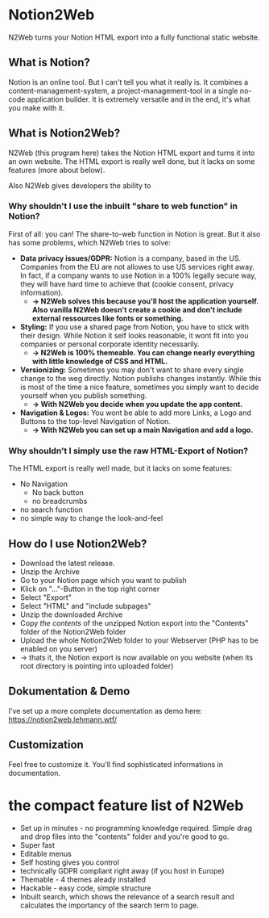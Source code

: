# Notion2Web

N2Web turns your Notion HTML export into a fully functional static website.

## What is Notion?
Notion is an online tool. But I can't tell you what it really is. It combines a content-management-system, a project-management-tool in a single no-code application builder. It is extremely versatile and in the end, it's what you make with it.

## What is Notion2Web?
N2Web (this program here) takes the Notion HTML export and turns it into an own website. The HTML export is really well done, but it lacks on some features (more about below).

Also N2Web gives developers the ability to 

### Why shouldn't I use the inbuilt "share to web function" in Notion?
First of all: you can! The share-to-web function in Notion is great. But it also has some problems, which N2Web tries to solve:

- **Data privacy issues/GDPR:** Notion is a company, based in the US. Companies from the EU are not allowes to use US services right away. In fact, if a company wants to use Notion in a 100% legally secure way, they will have hard time to achieve that (cookie consent, privacy information). 
  - **→ N2Web solves this because you'll host the application yourself. Also vanilla N2Web doesn't create a cookie and don't include external ressources like fonts or something.**
- **Styling:** If you use a shared page from Notion, you have to stick with their design. While Notion it self looks reasonable, it wont fit into you companies or personal corporate identity necessarily. 
  - **→ N2Web is 100% themeable. You can change nearly everything with little knowledge of CSS and HTML.**
- **Versionizing:** Sometimes you may don't want to share every single change to the weg directly. Notion publishs changes instantly. While this is most of the time a nice feature, sometimes you simply want to decide yourself when you publish something. 
  - **→ With N2Web you decide when you update the app content.**
- **Navigation & Logos:** You wont be able to add more Links, a Logo and Buttons to the top-level Navigation of Notion. 
  - **→ With N2Web you can set up a main Navigation and add a logo.**

### Why shouldn't I simply use the raw HTML-Export of Notion?
The HTML export is really well made, but it lacks on some features:

- No Navigation
  - No back button
  - no breadcrumbs
- no search function
- no simple way to change the look-and-feel

## How do I use Notion2Web?

- Download the latest release.
- Unzip the Archive
- Go to your Notion page which you want to publish
- Klick on "..."-Button in the top right corner
- Select "Export"
- Select "HTML" and "include subpages"
- Unzip the downloaded Archive
- Copy *the contents* of the unzipped Notion export into the "Contents" folder of the Notion2Web folder
- Upload the whole Notion2Web folder to your Webserver (PHP has to be enabled on you server)
- → thats it, the Notion export is now available on you website (when its root directory is pointing into uploaded folder)

## Dokumentation & Demo
I've set up a more complete documentation as demo here:
https://notion2web.lehmann.wtf/

## Customization
Feel free to customize it. You'll find sophisticated informations in documentation.


# the compact feature list of N2Web
- Set up in minutes - no programming knowledge required. Simple drag and drop files into the "contents" folder and you're good to go.
- Super fast
- Editable menus
- Self hosting gives you control
- technically GDPR compliant right away (if you host in Europe)
- Themable - 4 themes aleady installed
- Hackable - easy code, simple structure
- Inbuilt search, which shows the relevance of a search result and calculates the importancy of the search term to page.


